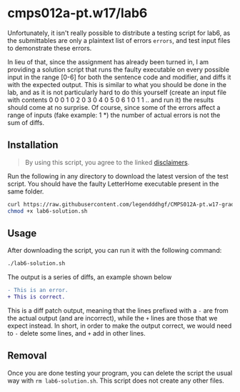 # cmps012a-pt.w17/lab6

Unfortunately, it isn't really possible to distribute a testing script for lab6,
as the submittables are only a plaintext list of errors `errors`, and test input
files to demonstrate these errors.

In lieu of that, since the assignment has already been turned in, I am providing
a solution script that runs the faulty executable on every possible input in the
range [0-6] for both the sentence code and modifier, and diffs it with the
expected output. This is similar to what you should be done in the lab, and as
it is not particularly hard to do this yourself (create an input file with
contents 0 0 0 1 0 2 0 3 0 4 0 5 0 6 1 0 1 1 .. and run it) the results should
come at no surprise. Of course, since some of the errors affect a range of
inputs (fake example: 1 \*) the number of actual errors is not the sum of diffs.

## Installation

> By using this script, you agree to the linked
> [disclaimers](../lib/DISCLAIMER.md).

Run the following in any directory to download the latest version of the test
script. You should have the faulty LetterHome executable present in the same
folder.

```bash
curl https://raw.githubusercontent.com/legendddhgf/CMPS012A-pt.w17-grading-scripts/master/lab6/lab6-solution.sh > lab6-solution.sh
chmod +x lab6-solution.sh
```

## Usage

After downloading the script, you can run it with the following command:

```bash
./lab6-solution.sh
```

The output is a series of diffs, an example shown below

```diff
- This is an error.
+ This is correct.
```

This is a diff patch output, meaning that the lines prefixed with a `-` are
from the actual output (and are incorrect), while the `+` lines are those that
we expect instead. In short, in order to make the output correct, we would need
to `-` delete some lines, and `+` add in other lines.

## Removal

Once you are done testing your program, you can delete the script the usual way
with `rm lab6-solution.sh`. This script does not create any other files.
